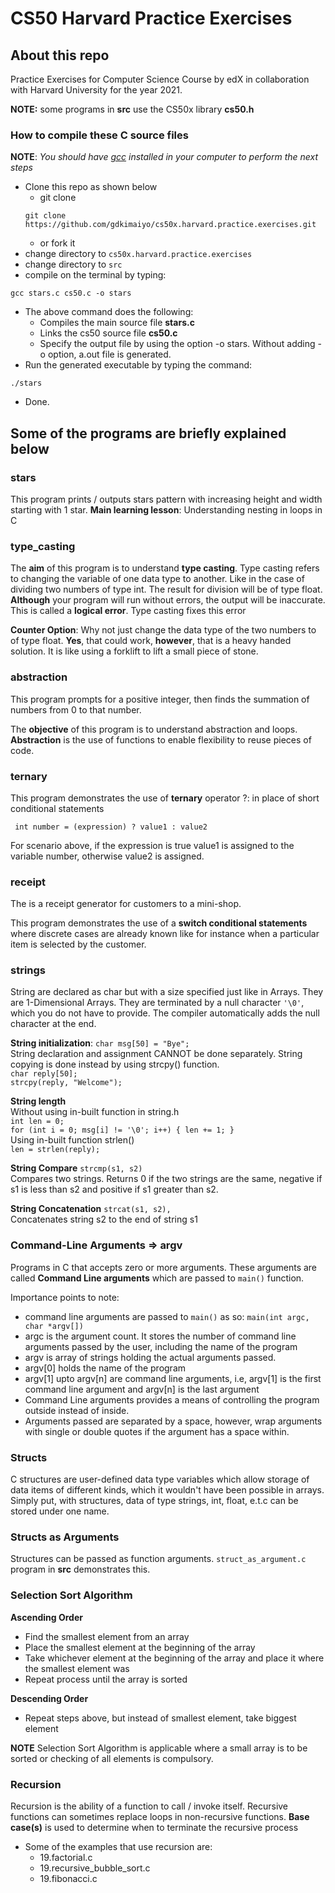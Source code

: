 # CS50 Harvard Practice Exercises
## About this repo
Practice Exercises for Computer Science Course by edX in collaboration with
Harvard University for the year 2021.

**NOTE:** some programs in **src** use the CS50x library **cs50.h**

### How to compile these C source files
**NOTE**: *You should have [gcc](https://gcc.gnu.org/) installed in your
computer to perform the next steps*
- Clone this repo as shown below
  - git clone
  ```
  git clone https://github.com/gdkimaiyo/cs50x.harvard.practice.exercises.git
  ```
  - or fork it
- change directory to `cs50x.harvard.practice.exercises`
- change directory to `src`
- compile on the terminal by typing:
```
gcc stars.c cs50.c -o stars
```
- The above command does the following:
  - Compiles the main source file **stars.c**
  - Links the cs50 source file **cs50.c**
  - Specify the output file by using the option -o stars. Without adding -o
  option, a.out file is generated.
- Run the generated executable by typing the command:
```
./stars
```
- Done.

## Some of the programs are briefly explained below
### stars
This program prints / outputs stars pattern with increasing height and width
starting with 1 star.
**Main learning lesson**: Understanding nesting in loops in C

### type_casting
The **aim** of this program is to understand **type casting**. Type casting
refers to changing the variable of one data type to another. Like in the
case of dividing two numbers of type int. The result for division will be
of type float. **Although** your program will run without errors,
the output will be inaccurate. This is called a **logical error**. Type casting
fixes this error

**Counter Option**: Why not just change the data type of the two numbers to
of type float. **Yes**, that could work, **however**, that is a heavy handed
solution. It is like using a forklift to lift a small piece of stone.

### abstraction
This program prompts for a positive integer, then finds the summation of numbers from
0 to that number.

The **objective** of this program is to understand abstraction and loops.
**Abstraction** is the use of functions to enable flexibility to reuse pieces
of code.

### ternary
This program demonstrates the use of **ternary** operator ?: in place of
short conditional statements

` int number = (expression) ? value1 : value2`

For scenario above, if the expression is true value1 is assigned to the
variable number, otherwise value2 is assigned.

### receipt
The is a receipt generator for customers to a mini-shop.

This program demonstrates the use of a **switch conditional statements** where discrete cases are already known like for instance when a particular item is selected by the customer.

### strings
String are declared as char but with a size specified just like in Arrays. They are 1-Dimensional Arrays. They are terminated by a null character `'\0'`, which you do not
have to provide. The compiler automatically adds the null character at the end.

**String initialization**: `char msg[50] = "Bye";`  
String declaration and assignment CANNOT be done separately. String copying is done instead by using strcpy() function.  
`char reply[50];`  
`strcpy(reply, "Welcome");`

**String length**  
Without using in-built function in string.h  
`int len = 0;`  
`for (int i = 0; msg[i] != '\0'; i++) { len += 1; }`  
Using in-built function strlen()  
`len = strlen(reply);`

**String Compare** `strcmp(s1, s2)`  
Compares two strings. Returns 0 if the two strings are the same, negative if
s1 is less than s2 and positive if s1 greater than s2.

**String Concatenation** `strcat(s1, s2),`  
Concatenates string s2 to the end of string s1

### Command-Line Arguments => argv
Programs in C that accepts zero or more arguments. These arguments are called
**Command Line arguments** which are passed to `main()` function.

Importance points to note:
- command line arguments are passed to `main()` as so:
`main(int argc, char *argv[])`
- argc is the argument count. It stores the number of command line arguments
passed by the user, including the name of the program
- argv is array of strings holding the actual arguments passed.
- argv[0] holds the name of the program
- argv[1] upto argv[n] are command line arguments, i.e, argv[1] is the first
command line argument and argv[n] is the last argument
- Command Line arguments provides a means of controlling the program outside
instead of inside.
- Arguments passed are separated by a space, however, wrap arguments with
single or double quotes if the argument has a space within.

### Structs
C structures are user-defined data type variables which allow storage of data
items of different kinds, which it wouldn't have been possible in arrays.
Simply put, with structures, data of type strings, int, float, e.t.c can be
stored under one name.

### Structs as Arguments
Structures can be passed as function arguments. `struct_as_argument.c` program in
**src** demonstrates this.

### Selection Sort Algorithm
**Ascending Order**
- Find the smallest element from an array
- Place the smallest element at the beginning of the array
- Take whichever element at the beginning of the array and place it where the
smallest element was
- Repeat process until the array is sorted

**Descending Order**
- Repeat steps above, but instead of smallest element, take biggest element

**NOTE** Selection Sort Algorithm is applicable where a small array is to be
sorted or checking of all elements is compulsory.

### Recursion
Recursion is the ability of a function to call / invoke itself. Recursive
functions can sometimes replace loops in non-recursive functions.
**Base case(s)** is used to determine when to terminate the recursive process
- Some of the examples that use recursion are:
  - 19.factorial.c
  - 19.recursive_bubble_sort.c
  - 19.fibonacci.c
